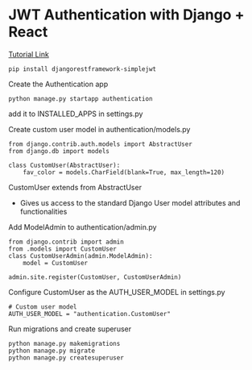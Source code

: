 # JWT Authentication with Django + React

[Tutorial Link](https://hackernoon.com/110percent-complete-jwt-authentication-with-django-and-react-2020-iejq34ta)

```
pip install djangorestframework-simplejwt
```

Create the Authentication app

```
python manage.py startapp authentication
```

add it to INSTALLED_APPS in settings.py

Create custom user model in authentication/models.py

```
from django.contrib.auth.models import AbstractUser
from django.db import models

class CustomUser(AbstractUser):
    fav_color = models.CharField(blank=True, max_length=120)
```

CustomUser extends from AbstractUser
- Gives us access to the standard Django User model attributes and functionalities

Add ModelAdmin to authentication/admin.py

```
from django.contrib import admin
from .models import CustomUser
class CustomUserAdmin(admin.ModelAdmin):
    model = CustomUser

admin.site.register(CustomUser, CustomUserAdmin)
```

Configure CustomUser as the AUTH_USER_MODEL in settings.py
```
# Custom user model
AUTH_USER_MODEL = "authentication.CustomUser"
```

Run migrations and create superuser

```
python manage.py makemigrations
python manage.py migrate
python manage.py createsuperuser
```
